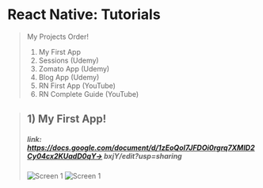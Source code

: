 # React Native: Tutorials
> My Projects Order!
>   1. My First App
>   2. Sessions (Udemy)
>   3. Zomato App (Udemy)
>   4. Blog App (Udemy)
>   5. RN First App (YouTube)
>   6. RN Complete Guide (YouTube) 

> ## 1) My First App!
> ##### link: https://docs.google.com/document/d/1zEoQoI7JFDOi0rgrq7XMID2Cy04cx2KUadD0qY-> bxjY/edit?usp=sharing
> ![Screen 1](https://github.com/iamnadhu/react-native/blob/master/screenshot/1.png)
> ![Screen 1](https://github.com/iamnadhu/react-native/blob/master/screenshot/2.png)